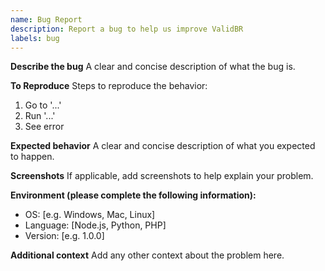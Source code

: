 ```yaml
---
name: Bug Report
description: Report a bug to help us improve ValidBR
labels: bug
---
```


**Describe the bug**
A clear and concise description of what the bug is.

**To Reproduce**
Steps to reproduce the behavior:
1. Go to '...'
2. Run '...'
3. See error

**Expected behavior**
A clear and concise description of what you expected to happen.

**Screenshots**
If applicable, add screenshots to help explain your problem.

**Environment (please complete the following information):**
- OS: [e.g. Windows, Mac, Linux]
- Language: [Node.js, Python, PHP]
- Version: [e.g. 1.0.0]

**Additional context**
Add any other context about the problem here.